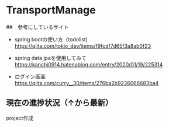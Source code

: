 # TransportManage

##　参考にしているサイト

- spring bootの使い方（todolist)
https://qiita.com/tokio_dev/items/f9fcdf7d65f3a8ab0f23

- spring data jpaを使用してみて
https://kanchi0914.hatenablog.com/entry/2020/01/19/225314

- ログイン画面
https://qiita.com/curry__30/items/276ba2b9236066683ba4

## 現在の進捗状況（↑から最新）

project作成
